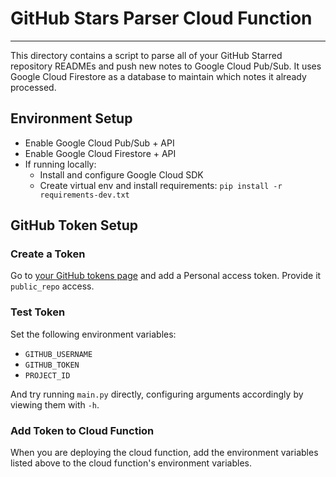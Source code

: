 # GitHub Stars Parser Cloud Function
---

This directory contains a script to parse all of your GitHub Starred repository READMEs and push new notes to  Google Cloud Pub/Sub. It uses Google Cloud Firestore as a database to maintain which notes it already processed. 

## Environment Setup
- Enable Google Cloud Pub/Sub + API
- Enable Google Cloud Firestore + API
- If running locally:
    - Install and configure Google Cloud SDK
    - Create virtual env and install requirements: `pip install -r requirements-dev.txt`

## GitHub Token Setup

### Create a Token

Go to [your GitHub tokens page](https://github.com/settings/tokens) and add a Personal access
token. Provide it `public_repo` access.

### Test Token 

Set the following environment variables:
- `GITHUB_USERNAME`
- `GITHUB_TOKEN`
- `PROJECT_ID`

And try running `main.py` directly, configuring arguments accordingly by viewing them with `-h`.

### Add Token to Cloud Function

When you are deploying the cloud function, add the environment variables listed above to the cloud function's environment variables.